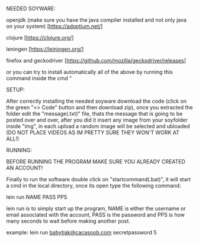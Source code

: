 NEEDED SOYWARE:

openjdk (make sure you have the java compiler installed and not only java on your system) [https://adoptium.net/]

clojure [https://clojure.org/]

leningen [https://leiningen.org/]

firefox and geckodriver [https://github.com/mozilla/geckodriver/releases]

or you can try to install automatically all of the above by running this command inside the cmd "

SETUP:

After correctly installing the needed soyware download the code (click on the green "<> Code" button and then download zip), once you extracted the folder edit the "message(.txt)" file, thats the message that is going to be posted over and over, after you did it insert any image from your soyfolder inside "img", in each upload a random image will be selected and ubloaded (DO NOT PLACE VIDEOS AS IM PRETTY SURE THEY WON'T WORK AT ALL!)

RUNNING:

BEFORE RUNNING THE PROGRAM MAKE SURE YOU ALREADY CREATED AN ACCOUNT!

Finally to run the software double click on "startcommand(.bat)", it will start a cmd in the local directory, once its open type the following command:

lein run NAME PASS PPS

lein run is to simply start up the program, NAME is either the username or email associated with the account, PASS is the password and PPS is how many seconds to wait before making another post.

example: lein run babytjak@cacasoob.com secretpassword 5
